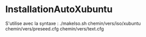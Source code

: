 # InstallationAutoXubuntu

S'utilise avec la syntaxe :
./makeIso.sh chemin/vers/iso/xubuntu chemin/vers/preseed.cfg chemin/vers/text.cfg
